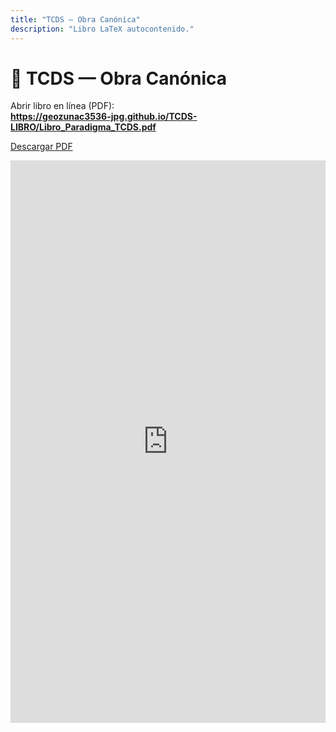 ```yaml
---
title: "TCDS — Obra Canónica"
description: "Libro LaTeX autocontenido."
---
```


# 📘 TCDS — Obra Canónica

Abrir libro en línea (PDF):  
**https://geozunac3536-jpg.github.io/TCDS-LIBRO/Libro_Paradigma_TCDS.pdf**

[Descargar PDF](https://geozunac3536-jpg.github.io/TCDS-LIBRO/Libro_Paradigma_TCDS.pdf)

<iframe src="https://geozunac3536-jpg.github.io/TCDS-LIBRO/Libro_Paradigma_TCDS.pdf" width="100%" height="900" style="border:none"></iframe>
